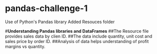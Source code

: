 # pandas-challenge-1
Use of Python's Pandas library
Added Resouces folder

#**Understanding Pandas libraries and DataFrames**
##The Resource file provides sales data by clien ID.
##The data include quantity, unit cost and sales price by order ID.
##Analysis of data helps understanding of profit margins vs quantity.